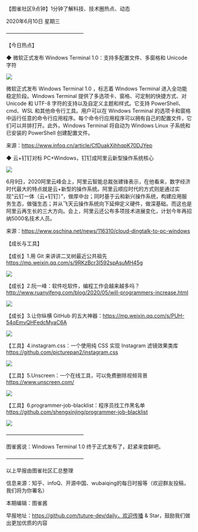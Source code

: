【图雀社区9点钟】1分钟了解科技、技术圈热点、动态

2020年6月10日  星期三

———————————————

【今日热点】

 ◆ 微软正式发布 Windows Terminal 1.0：支持多配置文件、多窗格和 Unicode 字符

![](https://imgkr.cn-bj.ufileos.com/f36667d3-7b65-44e3-8656-a7f6e548b9a2.jpg)

微软正式发布 Windows Terminal 1.0 ，标志着 Windows Terminal 进入全功能稳定阶段。Windows Terminal 提供了多选项卡、窗格、可定制的快捷方式、对 Unicode 和 UTF-8 字符的支持以及自定义主题和样式。它支持 PowerShell、cmd、WSL 和其他命令行工具。用户可以在 Windows Terminal 的选项卡和窗格中运行任意的命令行应用程序。每个命令行应用程序可以拥有自己的配置文件，它们可以并排打开。此外，Windows Terminal 将自动为 Windows Linux 子系统和已安装的 PowerShell 创建配置文件。

来源：https://www.infoq.cn/article/CfDuakXihhqpK70DJYep

 ◆ 云+钉钉对标 PC+Windows，钉钉成阿里云新型操作系统核心

![](https://imgkr.cn-bj.ufileos.com/a8c17ccf-ca71-4dab-b4bf-e60fdf4215f7.jpeg)

6月9日，2020阿里云峰会上，阿里云智能总裁张建锋表示，在他看来，数字经济时代最大的特点就是云+新型的操作系统。阿里云顺应时代的方式则是通过实现“云钉一体（云+钉钉）”，做厚中台；同时基于云和新兴操作系统，构建应用服务生态，做强生态；并从飞天云操作系统向下延伸定义硬件，做深基础。而这也是阿里云再生长的三大方向。会上，阿里云还公布多项技术进展变化，计划今年再招纳5000名技术人员。

来源：https://www.oschina.net/news/116310/cloud-dingtalk-to-pc-windows

【成长与工具】   

【成长】1.用 Git 来讲讲二叉树最近公共祖先 https://mp.weixin.qq.com/s/9RKzBcr3I592spAsuMH45g

![](https://imgkr.cn-bj.ufileos.com/6cdf9c16-7f2d-4d80-94c2-68ab72fbb686.jpg)

【成长】2.阮一峰：软件吃软件，编程工作会越来越多吗？ http://www.ruanyifeng.com/blog/2020/05/will-programmers-increase.html

![](https://imgkr.cn-bj.ufileos.com/e3f56f88-af8f-400a-b7b5-8faae15a22e1.jpg    )

【成长】3.让你纵横 GitHub 的五大神器：https://mp.weixin.qq.com/s/PUH-54qEmvQHFedcMyaC6A

![](https://imgkr.cn-bj.ufileos.com/e5059e43-a2f9-4ea3-85c1-7ab9ef602d4d.jpg)

【工具】4.instagram.css：一个使用纯 CSS 实现 Instagram 滤镜效果类库 https://github.com/picturepan2/instagram.css

![](https://imgkr.cn-bj.ufileos.com/50746117-96d5-4039-9292-e5bed1cfc0ea.jpg)

【工具】5.Unscreen：一个在线工具，可以免费删除视频背景 https://www.unscreen.com/

![](https://imgkr.cn-bj.ufileos.com/4a9980c5-fc2b-449b-864e-41c6e285ea53.jpg)

【工具】6.programmer-job-blacklist：程序员找工作黑名单 https://github.com/shengxinjing/programmer-job-blacklist

![](https://imgkr.cn-bj.ufileos.com/03258941-5510-4689-9c09-d0dc4001a84b.jpg)

——————————————— 

图雀酱说：Windows Terminal 1.0 终于正式发布了，赶紧来尝鲜吧。

———————————————

以上早报由图雀社区汇总整理   

信息来源：知乎、infoQ、开源中国、wubaiqing的每日时报等（欢迎群友投稿，我们将为你署名）

本期编辑：图雀酱

早报地址：https://github.com/tuture-dev/daily，欢迎传播 & Star，鼓励我们做出更加优质的内容